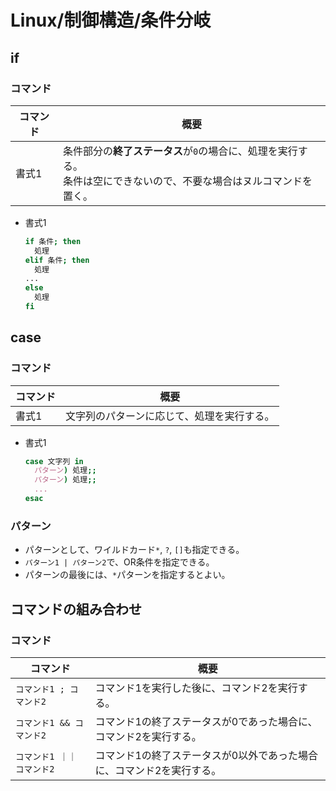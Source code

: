 # Linux/制御構造/条件分岐

## if

### コマンド

| コマンド | 概要                                                         |
| -------- | ------------------------------------------------------------ |
| 書式1    | 条件部分の**終了ステータス**が`0`の場合に、処理を実行する。<br />条件は空にできないので、不要な場合はヌルコマンドを置く。 |

- 書式1

  ```bash
  if 条件; then 
    処理
  elif 条件; then
    処理
  ...
  else
    処理
  fi
  ```

## case

### コマンド

| コマンド | 概要                                       |
| -------- | ------------------------------------------ |
| 書式1    | 文字列のパターンに応じて、処理を実行する。 |

- 書式1

  ```bash
  case 文字列 in
    パターン) 処理;;
    パターン) 処理;;
    ...
  esac
  ```

### パターン

- パターンとして、ワイルドカード`*`, `?`, `[]`も指定できる。
- `パターン1 | パターン2`で、OR条件を指定できる。
- パターンの最後には、`*`パターンを指定するとよい。

## コマンドの組み合わせ

### コマンド

| コマンド                   | 概要                                                         |
| -------------------------- | ------------------------------------------------------------ |
| `コマンド1 ; コマンド2`    | コマンド1を実行した後に、コマンド2を実行する。               |
| `コマンド1 && コマンド2`   | コマンド1の終了ステータスが0であった場合に、コマンド2を実行する。 |
| `コマンド1 ｜｜ コマンド2` | コマンド1の終了ステータスが0以外であった場合に、コマンド2を実行する。 |
